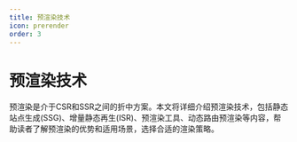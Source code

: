 ```yaml
---
title: 预渲染技术
icon: prerender
order: 3
---
```


# 预渲染技术

预渲染是介于CSR和SSR之间的折中方案。本文将详细介绍预渲染技术，包括静态站点生成(SSG)、增量静态再生(ISR)、预渲染工具、动态路由预渲染等内容，帮助读者了解预渲染的优势和适用场景，选择合适的渲染策略。
